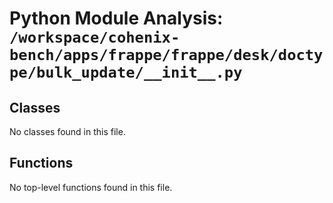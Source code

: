 # Python Module Analysis: `/workspace/cohenix-bench/apps/frappe/frappe/desk/doctype/bulk_update/__init__.py`

## Classes

No classes found in this file.


## Functions

No top-level functions found in this file.
